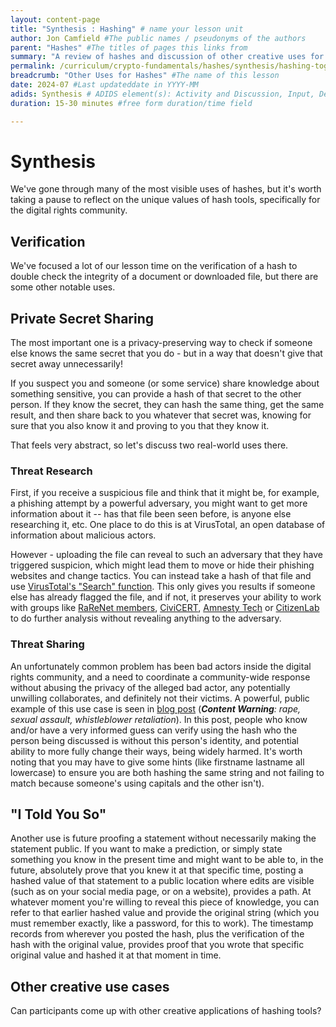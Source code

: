 ```yaml
---
layout: content-page
title: "Synthesis : Hashing" # name your lesson unit
author: Jon Camfield #The public names / pseudonyms of the authors
parent: "Hashes" #The titles of pages this links from
summary: "A review of hashes and discussion of other creative uses for them." #A 1 P summary that will go on listing pages and at the top of this page
permalink: /curriculum/crypto-fundamentals/hashes/synthesis/hashing-together/ #The full URL of this, for its primary parent page, e.g. /curriculum/safer-browsing/anonymity-and-circumvention/activity-discussion/offline-circumvention/
breadcrumb: "Other Uses for Hashes" #The name of this lesson
date: 2024-07 #Last updateddate in YYYY-MM
adids: Synthesis # ADIDS element(s): Activity and Discussion, Input, Deepening, Synthesis
duration: 15-30 minutes #free form duration/time field

---
```


# Synthesis

We've gone through many of the most visible uses of hashes, but it's worth taking a pause to reflect on the unique values of hash tools, specifically for the digital rights community.

## Verification

We've focused a lot of our lesson time on the verification of a hash to double check the integrity of a document or downloaded file, but there are some other notable uses.

## Private Secret Sharing

The most important one is a privacy-preserving way to check if someone else knows the same secret that you do - but in a way that doesn't give that secret away unnecessarily!

If you suspect you and someone (or some service) share knowledge about something sensitive, you can provide a hash of that secret to the other person.  If they know the secret, they can hash the same thing, get the same result, and then share back to you whatever that secret was, knowing for sure that you also know it and proving to you that they know it.  

That feels very abstract, so let's discuss two real-world uses there.  

### Threat Research

First, if you receive a suspicious file and think that it might be, for example, a phishing attempt by a powerful adversary, you might want to get more information about it -- has that file been seen before, is anyone else researching it, etc.  One place to do this is at VirusTotal, an open database of information about malicious actors.  

However - uploading the file can reveal to such an adversary that they have triggered suspicion, which might lead them to move or hide their phishing websites and change tactics.  You can instead take a hash of that file and use [VirusTotal's "Search" function](https://www.virustotal.com/gui/home/search).  This only gives you results if someone else has already flagged the file, and if not, it preserves your ability to work with groups like [RaReNet members](https://www.rarenet.org/), [CiviCERT](https://www.civicert.org/), [Amnesty Tech](https://www.amnesty.org/en/tech/) or [CitizenLab](https://citizenlab.ca/) to do further analysis without revealing anything to the adversary.

### Threat Sharing

An unfortunately common problem has been bad actors inside the digital rights community, and a need to coordinate a community-wide response without abusing the privacy of the alleged bad actor, any potentially unwilling collaborates, and definitely not their victims.  A powerful, public example of this use case is seen in [blog post](https://blog.patternsinthevoid.net/the-ccc-men-who-hate-women.html) (***Content Warning**: rape, sexual assault, whistleblower retaliation*).  In this post, people who know and/or have a very informed guess can verify using the hash who the person being discussed is without this person's identity, and potential ability to more fully change their ways, being widely harmed.  It's worth noting that you may have to give some hints (like firstname lastname all lowercase) to ensure you are both hashing the same string and not failing to match because someone's using capitals and the other isn't).

## "I Told You So"

Another use is future proofing a statement without necessarily making the statement public.  If you want to make a prediction, or simply state something you know in the present time and might want to be able to, in the future, absolutely prove that you knew it at that specific time, posting a hashed value of that statement to a public location where edits are visible (such as on your social media page, or on a website), provides a path.  At whatever moment you're willing to reveal this piece of knowledge, you can refer to that earlier hashed value and provide the original string (which you must remember exactly, like a password, for this to work).  The timestamp records from wherever you posted the hash, plus the verification of the hash with the original value, provides proof that you wrote that specific original value and hashed it at that moment in time.

## Other creative use cases

Can participants come up with other creative applications of hashing tools?

